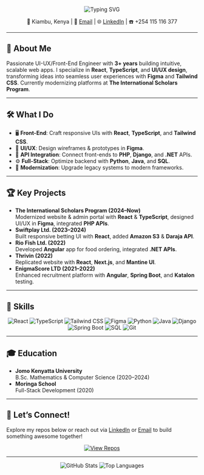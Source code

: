 <p align="center">
  <img src="https://readme-typing-svg.demolab.com?font=Fira+Code&size=24&duration=3000&pause=1000&center=true&vCenter=true&width=500&lines=Hi%2C+I'm+Kingsley+Muturi!;UI-UX+%26+Front-End+Engineer" alt="Typing SVG" />
</p>

<p align="center">
  📍 Kiambu, Kenya | 📧 <a href="mailto:kingsley.karanja.muturi@gmail.com">Email</a> | 🌐 <a href="https://www.linkedin.com/in/kingsley-muturi">LinkedIn</a> | ☎️ +254 115 116 377
</p>

---

## 🚀 About Me
Passionate UI-UX/Front-End Engineer with **3+ years** building intuitive, scalable web apps. I specialize in **React**, **TypeScript**, and **UI/UX design**, transforming ideas into seamless user experiences with **Figma** and **Tailwind CSS**. Currently modernizing platforms at **The International Scholars Program**.

---

## 🛠️ What I Do
- 🖥️ **Front-End**: Craft responsive UIs with **React**, **TypeScript**, and **Tailwind CSS**.
- 🎨 **UI/UX**: Design wireframes & prototypes in **Figma**.
- 🔗 **API Integration**: Connect front-ends to **PHP**, **Django**, and **.NET** APIs.
- ⚙️ **Full-Stack**: Optimize backend with **Python**, **Java**, and **SQL**.
- 🔄 **Modernization**: Upgrade legacy systems to modern frameworks.

---

## 🏆 Key Projects
- **The International Scholars Program (2024–Now)**  
  Modernized website & admin portal with **React** & **TypeScript**, designed UI/UX in **Figma**, integrated **PHP APIs**.  
- **Swiftplay Ltd. (2023–2024)**  
  Built responsive betting UI with **React**, added **Amazon S3** & **Daraja API**.  
- **Rio Fish Ltd. (2022)**  
  Developed **Angular** app for food ordering, integrated **.NET APIs**.  
- **Thrivin (2022)**  
  Replicated website with **React**, **Next.js**, and **Mantine UI**.  
- **EnigmaScore LTD (2021–2022)**  
  Enhanced recruitment platform with **Angular**, **Spring Boot**, and **Katalon** testing.

---

## 🧠 Skills
<p align="center">
  <img src="https://img.shields.io/badge/React-61DAFB?logo=react&logoColor=white&style=flat-square" alt="React" />
  <img src="https://img.shields.io/badge/TypeScript-3178C6?logo=typescript&logoColor=white&style=flat-square" alt="TypeScript" />
  <img src="https://img.shields.io/badge/Tailwind_CSS-38B2AC?logo=tailwind-css&logoColor=white&style=flat-square" alt="Tailwind CSS" />
  <img src="https://img.shields.io/badge/Figma-F24E1E?logo=figma&logoColor=white&style=flat-square" alt="Figma" />
  <img src="https://img.shields.io/badge/Python-3776AB?logo=python&logoColor=white&style=flat-square" alt="Python" />
  <img src="https://img.shields.io/badge/Java-007396?logo=java&logoColor=white&style=flat-square" alt="Java" />
  <img src="https://img.shields.io/badge/Django-092E20?logo=django&logoColor=white&style=flat-square" alt="Django" />
  <img src="https://img.shields.io/badge/Spring_Boot-6DB33F?logo=spring-boot&logoColor=white&style=flat-square" alt="Spring Boot" />
  <img src="https://img.shields.io/badge/SQL-4479A1?logo=mysql&logoColor=white&style=flat-square" alt="SQL" />
  <img src="https://img.shields.io/badge/Git-F05032?logo=git&logoColor=white&style=flat-square" alt="Git" />
</p>

---

## 🎓 Education
- **Jomo Kenyatta University**  
  B.Sc. Mathematics & Computer Science (2020–2024)
- **Moringa School**  
  Full-Stack Development (2020)

---

## 🌟 Let’s Connect!
Explore my repos below or reach out via [LinkedIn](https://www.linkedin.com/in/kingsley-muturi) or [Email](mailto:kingsley.karanja.muturi@gmail.com) to build something awesome together!

<p align="center">
  <a href="https://github.com/Kingsleymuturi?tab=repositories"><img src="https://img.shields.io/badge/View_Repos-181717?logo=github&logoColor=white&style=flat-square" alt="View Repos" /></a>
</p>

---

<p align="center">
  <img src="https://github-readme-stats.vercel.app/api?username=Kingsleymuturi&show_icons=true&theme=radical" alt="GitHub Stats" />
  <img src="https://github-readme-stats.vercel.app/api/top-langs/?username=Kingsleymuturi&layout=compact&theme=radical" alt="Top Languages" />
</p>
